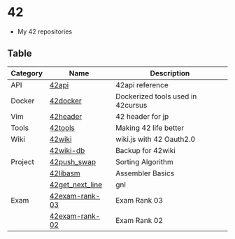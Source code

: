 # 42
- My 42 repositories

## Table

| Category | Name                                                             | Description                       |
|----------|------------------------------------------------------------------|-----------------------------------|
| API      | [42api](https://github.com/solareenlo/42api)                     | 42api reference                   |
| Docker   | [42docker](https://github.com/solareenlo/42docker)               | Dockerized tools used in 42cursus |
| Vim      | [42header](https://github.com/solareenlo/42header)               | 42 header for jp                  |
| Tools    | [42tools](https://github.com/solareenlo/42tools)                 | Making 42 life better             |
| Wiki     | [42wiki](https://github.com/solareenlo/42wiki)                   | wiki.js with 42 Oauth2.0          |
|          | [42wiki-db](https://github.com/solareenlo/42wiki-db)             | Backup for 42wiki                 |
| Project  | [42push_swap](https://github.com/solareenlo/42push_swap)         | Sorting Algorithm                 |
|          | [42libasm](https://github.com/solareenlo/42libasm)               | Assembler Basics                  |
|          | [42get_next_line](https://github.com/solareenlo/42get_next_line) | gnl                               |
| Exam     | [42exam-rank-03](https://github.com/solareenlo/42exam-rank-03)   | Exam Rank 03                      |
|          | [42exam-rank-02](https://github.com/solareenlo/42exam-rank-02)   | Exam Rank 02                      |
